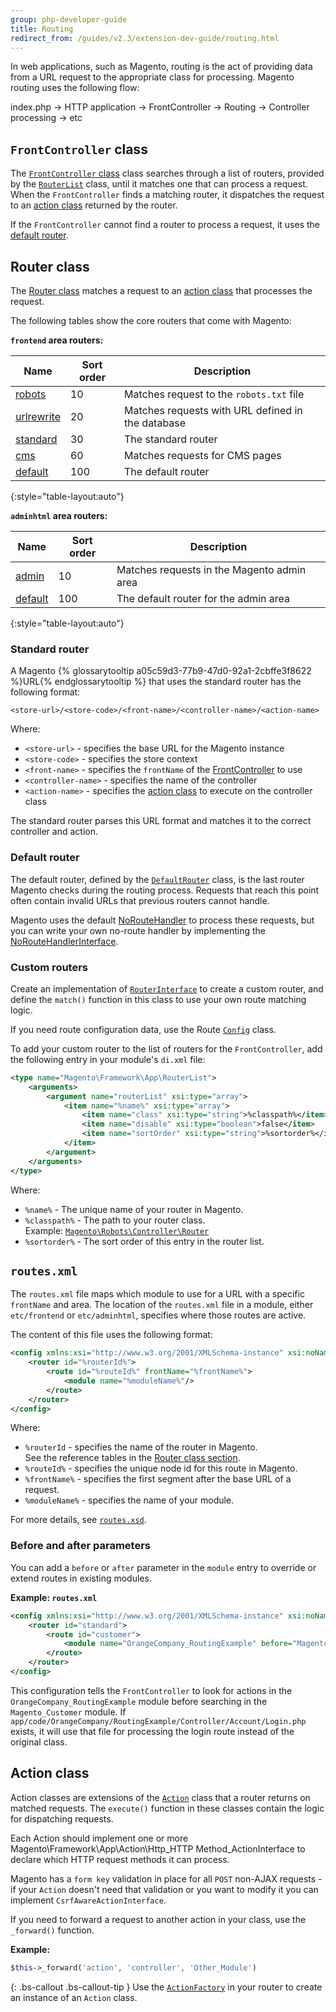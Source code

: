 ```yaml
---
group: php-developer-guide
title: Routing
redirect_from: /guides/v2.3/extension-dev-guide/routing.html
---
```


In web applications, such as Magento, routing is the act of providing data from a URL request to the appropriate class for processing.
Magento routing uses the following flow:

index.php -> HTTP application -> FrontController -> Routing -> Controller processing -> etc

## `FrontController` class

The [`FrontController` class] class searches through a list of routers, provided by the [`RouterList`] class, until it matches one that can process a request.
When the `FrontController` finds a matching router, it dispatches the request to an [action class] returned by the router.

If the `FrontController` cannot find a router to process a request, it uses the [default router].

## Router class

The [Router class] matches a request to an [action class] that processes the request.

The following tables show the core routers that come with Magento:

**`frontend` area routers:**

| Name         | Sort order | Description                                       |
| ------------ | ---------- | ------------------------------------------------- |
| [robots]     | 10         | Matches request to the `robots.txt` file          |
| [urlrewrite] | 20         | Matches requests with URL defined in the database |
| [standard]   | 30         | The standard router                               |
| [cms]        | 60         | Matches requests for CMS pages                    |
| [default]    | 100        | The default router                                |

{:style="table-layout:auto"}

**`adminhtml` area routers:**

| Name      | Sort order | Description                                |
| --------- | ---------- | ------------------------------------------ |
| [admin]   | 10         | Matches requests in the Magento admin area |
| [default] | 100        | The default router for the admin area      |

{:style="table-layout:auto"}

### Standard router

A Magento {% glossarytooltip a05c59d3-77b9-47d0-92a1-2cbffe3f8622 %}URL{% endglossarytooltip %} that uses the standard router has the following format: 

```
<store-url>/<store-code>/<front-name>/<controller-name>/<action-name>
```

Where:

* `<store-url>` - specifies the base URL for the Magento instance
* `<store-code>` - specifies the store context
* `<front-name>` - specifies the `frontName` of the [FrontController] to use
* `<controller-name>` - specifies the name of the controller 
* `<action-name>` - specifies the [action class] to execute on the controller class

The standard router parses this URL format and matches it to the correct controller and action.

### Default router

The default router, defined by the [`DefaultRouter`] class, is the last router Magento checks during the routing process.
Requests that reach this point often contain invalid URLs that previous routers cannot handle.

Magento uses the default [NoRouteHandler] to process these requests, but
you can write your own no-route handler by implementing the [NoRouteHandlerInterface].

### Custom routers

Create an implementation of [`RouterInterface`] to create a custom router, and
define the `match()` function in this class to use your own route matching logic.

If you need route configuration data, use the Route [`Config`] class.

To add your custom router to the list of routers for the `FrontController`, add the following entry in your module's `di.xml` file:

```xml
<type name="Magento\Framework\App\RouterList">
    <arguments>
        <argument name="routerList" xsi:type="array">
            <item name="%name%" xsi:type="array">
                <item name="class" xsi:type="string">%classpath%</item>
                <item name="disable" xsi:type="boolean">false</item>
                <item name="sortOrder" xsi:type="string">%sortorder%</item>
            </item>
        </argument>
    </arguments>
</type>
```

Where:

* `%name%` - The unique name of your router in Magento.
* `%classpath%` - The path to your router class.  
    Example: [`Magento\Robots\Controller\Router`]
* `%sortorder%` - The sort order of this entry in the router list. 

## `routes.xml`

The `routes.xml` file maps which module to use for a URL with a specific `frontName` and area.
The location of the `routes.xml` file in a module, either `etc/frontend` or `etc/adminhtml`, specifies where those routes are active.

The content of this file uses the following format:

```xml
<config xmlns:xsi="http://www.w3.org/2001/XMLSchema-instance" xsi:noNamespaceSchemaLocation="urn:magento:framework:App/etc/routes.xsd">
    <router id="%routerId%">
        <route id="%routeId%" frontName="%frontName%">
            <module name="%moduleName%"/>
        </route>
    </router>
</config>
```

Where:

* `%routerId` - specifies the name of the router in Magento.  
    See the reference tables in the [Router class section].
* `%routeId%` - specifies the unique node id for this route in Magento.
* `%frontName%` - specifies the first segment after the base URL of a request.
* `%moduleName%` - specifies the name of your module.

For more details, see [`routes.xsd`].

### Before and after parameters

You can add a `before` or `after` parameter in the `module` entry to override or extend routes in existing modules.

**Example: `routes.xml`**

```xml
<config xmlns:xsi="http://www.w3.org/2001/XMLSchema-instance" xsi:noNamespaceSchemaLocation="urn:magento:framework:App/etc/routes.xsd">
    <router id="standard">
        <route id="customer">
            <module name="OrangeCompany_RoutingExample" before="Magento_Customer" />
        </route>
    </router>
</config>
```

This configuration tells the `FrontController` to look for actions in the `OrangeCompany_RoutingExample` module before searching in the `Magento_Customer` module.
If `app/code/OrangeCompany/RoutingExample/Controller/Account/Login.php` exists, it will use that file for processing the login route instead of the original class.

## Action class

Action classes are extensions of the [`Action`] class that a router returns on matched requests. 
The `execute()` function in these classes contain the logic for dispatching requests.

Each Action should implement one or more Magento\\Framework\\App\\Action\\Http_HTTP Method_ActionInterface to declare which HTTP request methods it can process.

Magento has a `form key` validation in place for all `POST` non-AJAX requests - if your `Action` doesn't need that validation or you want to modify it you can implement `CsrfAwareActionInterface`.

If you need to forward a request to another action in your class, use the `_forward()` function.

**Example:**

```php
$this->_forward('action', 'controller', 'Other_Module')
```

{: .bs-callout .bs-callout-tip }
Use the [`ActionFactory`] in your router to create an instance of an `Action` class.

[`frontcontroller` class]: https://github.com/magento/magento2/blob/{{page.guide_version}}/lib/internal/Magento/Framework/App/FrontController.php

[frontcontroller]: #frontcontroller-class

[router class]: https://github.com/magento/magento2/blob/{{page.guide_version}}/lib/internal/Magento/Framework/App/RouterInterface.php

[admin]: https://github.com/magento/magento2/blob/{{page.guide_version}}/app/code/Magento/Backend/App/Router.php

[robots]: https://github.com/magento/magento2/blob/{{page.guide_version}}/app/code/Magento/Robots/Controller/Router.php

[urlrewrite]: https://github.com/magento/magento2/blob/{{page.guide_version}}/app/code/Magento/UrlRewrite/Controller/Router.php

[standard]: https://github.com/magento/magento2/blob/{{page.guide_version}}/lib/internal/Magento/Framework/App/Router/Base.php

[default]: https://github.com/magento/magento2/blob/{{page.guide_version}}/lib/internal/Magento/Framework/App/Router/DefaultRouter.php

[cms]: https://github.com/magento/magento2/blob/{{page.guide_version}}/app/code/Magento/Cms/Controller/Router.php

[default router]: #default-router

[noroutehandler]: https://github.com/magento/magento2/blob/{{page.guide_version}}/lib/internal/Magento/Framework/App/Router/NoRouteHandler.php

[noroutehandlerinterface]: https://github.com/magento/magento2/blob/{{page.guide_version}}/lib/internal/Magento/Framework/App/Router/NoRouteHandlerInterface.php

[`actionfactory`]: https://github.com/magento/magento2/blob/{{page.guide_version}}/lib/internal/Magento/Framework/App/ActionFactory.php

[`routerlist`]: https://github.com/magento/magento2/blob/{{page.guide_version}}/lib/internal/Magento/Framework/App/RouterList.php

[`routerinterface`]: https://github.com/magento/magento2/blob/{{page.guide_version}}/lib/internal/Magento/Framework/App/RouterInterface.php

[`routes.xsd`]: https://github.com/magento/magento2/blob/{{page.guide_version}}/lib/internal/Magento/Framework/App/etc/routes.xsd

[router class section]: #router-class

[`magento\robots\controller\router`]: https://github.com/magento/magento2/blob/{{page.guide_version}}/app/code/Magento/Robots/etc/frontend/di.xml

[`config`]: https://github.com/magento/magento2/blob/{{page.guide_version}}/lib/internal/Magento/Framework/App/Route/ConfigInterface.php

[`action`]: https://github.com/magento/magento2/blob/{{page.guide_version}}/lib/internal/Magento/Framework/App/Action/Action.php

[`defaultrouter`]: https://github.com/magento/magento2/blob/{{page.guide_version}}/lib/internal/Magento/Framework/App/Router/DefaultRouter.php

[action class]: #action-class

